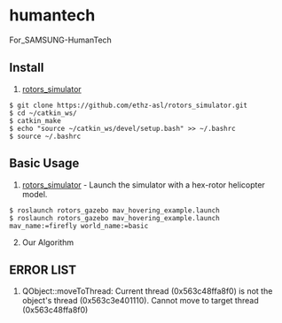 # humantech
For_SAMSUNG-HumanTech

##  Install
1. [rotors_simulator](https://github.com/ethz-asl/rotors_simulator)
```	
$ git clone https://github.com/ethz-asl/rotors_simulator.git
$ cd ~/catkin_ws/
$ catkin_make
$ echo "source ~/catkin_ws/devel/setup.bash" >> ~/.bashrc
$ source ~/.bashrc
```

##  Basic Usage
1. [rotors_simulator](https://github.com/ethz-asl/rotors_simulator) - Launch the simulator with a hex-rotor helicopter model.
```
$ roslaunch rotors_gazebo mav_hovering_example.launch
$ roslaunch rotors_gazebo mav_hovering_example.launch mav_name:=firefly world_name:=basic
```
2. Our Algorithm


## ERROR LIST

1. QObject::moveToThread: Current thread (0x563c48ffa8f0) is not the object's thread (0x563c3e401110). Cannot move to target thread (0x563c48ffa8f0)